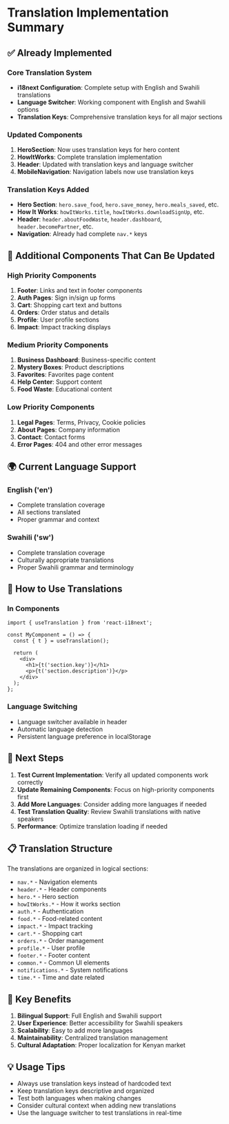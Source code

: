 # Translation Implementation Summary

## ✅ Already Implemented

### Core Translation System
- **i18next Configuration**: Complete setup with English and Swahili translations
- **Language Switcher**: Working component with English and Swahili options
- **Translation Keys**: Comprehensive translation keys for all major sections

### Updated Components
1. **HeroSection**: Now uses translation keys for hero content
2. **HowItWorks**: Complete translation implementation
3. **Header**: Updated with translation keys and language switcher
4. **MobileNavigation**: Navigation labels now use translation keys

### Translation Keys Added
- **Hero Section**: `hero.save_food`, `hero.save_money`, `hero.meals_saved`, etc.
- **How It Works**: `howItWorks.title`, `howItWorks.downloadSignUp`, etc.
- **Header**: `header.aboutFoodWaste`, `header.dashboard`, `header.becomePartner`, etc.
- **Navigation**: Already had complete `nav.*` keys

## 🔄 Additional Components That Can Be Updated

### High Priority Components
1. **Footer**: Links and text in footer components
2. **Auth Pages**: Sign in/sign up forms
3. **Cart**: Shopping cart text and buttons
4. **Orders**: Order status and details
5. **Profile**: User profile sections
6. **Impact**: Impact tracking displays

### Medium Priority Components
1. **Business Dashboard**: Business-specific content
2. **Mystery Boxes**: Product descriptions
3. **Favorites**: Favorites page content
4. **Help Center**: Support content
5. **Food Waste**: Educational content

### Low Priority Components
1. **Legal Pages**: Terms, Privacy, Cookie policies
2. **About Pages**: Company information
3. **Contact**: Contact forms
4. **Error Pages**: 404 and other error messages

## 🌍 Current Language Support

### English ('en')
- Complete translation coverage
- All sections translated
- Proper grammar and context

### Swahili ('sw')
- Complete translation coverage
- Culturally appropriate translations
- Proper Swahili grammar and terminology

## 📝 How to Use Translations

### In Components
```tsx
import { useTranslation } from 'react-i18next';

const MyComponent = () => {
  const { t } = useTranslation();
  
  return (
    <div>
      <h1>{t('section.key')}</h1>
      <p>{t('section.description')}</p>
    </div>
  );
};
```

### Language Switching
- Language switcher available in header
- Automatic language detection
- Persistent language preference in localStorage

## 🚀 Next Steps

1. **Test Current Implementation**: Verify all updated components work correctly
2. **Update Remaining Components**: Focus on high-priority components first
3. **Add More Languages**: Consider adding more languages if needed
4. **Test Translation Quality**: Review Swahili translations with native speakers
5. **Performance**: Optimize translation loading if needed

## 📋 Translation Structure

The translations are organized in logical sections:
- `nav.*` - Navigation elements
- `header.*` - Header components
- `hero.*` - Hero section
- `howItWorks.*` - How it works section
- `auth.*` - Authentication
- `food.*` - Food-related content
- `impact.*` - Impact tracking
- `cart.*` - Shopping cart
- `orders.*` - Order management
- `profile.*` - User profile
- `footer.*` - Footer content
- `common.*` - Common UI elements
- `notifications.*` - System notifications
- `time.*` - Time and date related

## 🎯 Key Benefits

1. **Bilingual Support**: Full English and Swahili support
2. **User Experience**: Better accessibility for Swahili speakers
3. **Scalability**: Easy to add more languages
4. **Maintainability**: Centralized translation management
5. **Cultural Adaptation**: Proper localization for Kenyan market

## 💡 Usage Tips

- Always use translation keys instead of hardcoded text
- Keep translation keys descriptive and organized
- Test both languages when making changes
- Consider cultural context when adding new translations
- Use the language switcher to test translations in real-time